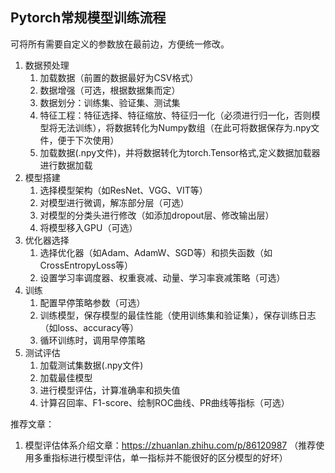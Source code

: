 ## Pytorch常规模型训练流程
可将所有需要自定义的参数放在最前边，方便统一修改。

1. 数据预处理
    1. 加载数据（前置的数据最好为CSV格式）
    2. 数据增强（可选，根据数据集而定）
    3. 数据划分：训练集、验证集、测试集
    4. 特征工程：特征选择、特征缩放、特征归一化（必须进行归一化，否则模型将无法训练），将数据转化为Numpy数组（在此可将数据保存为.npy文件，便于下次使用）
    5. 加载数据(.npy文件)，并将数据转化为torch.Tensor格式,定义数据加载器进行数据加载
2. 模型搭建
    1. 选择模型架构（如ResNet、VGG、VIT等）
    2. 对模型进行微调，解冻部分层（可选）
    3. 对模型的分类头进行修改（如添加dropout层、修改输出层）
    4. 将模型移入GPU（可选）
3. 优化器选择
    1. 选择优化器（如Adam、AdamW、SGD等）和损失函数（如CrossEntropyLoss等）
    2. 设置学习率调度器、权重衰减、动量、学习率衰减策略（可选）
4. 训练
    1. 配置早停策略参数（可选）
    2. 训练模型，保存模型的最佳性能（使用训练集和验证集），保存训练日志（如loss、accuracy等）
    3. 循环训练时，调用早停策略
5. 测试评估
    1. 加载测试集数据(.npy文件)
    2. 加载最佳模型
    3. 进行模型评估，计算准确率和损失值
    4. 计算召回率、F1-score、绘制ROC曲线、PR曲线等指标（可选）

推荐文章：
1. 模型评估体系介绍文章：https://zhuanlan.zhihu.com/p/86120987
   （推荐使用多重指标进行模型评估，单一指标并不能很好的区分模型的好坏）
